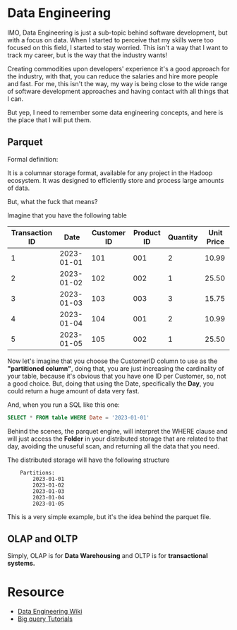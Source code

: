 # Data Engineering

IMO, Data Engineering is just a sub-topic behind software development, but with a focus on data. When I started to perceive that my skills were too focused on this field, I started to stay worried. This isn't a way that I want to track my career, but is the way that the industry wants!

Creating commodities upon developers' experience it's a good approach for the industry, with that, you can reduce the salaries and hire more people and fast. For me, this isn't the way, my way is being close to the wide range of software development approaches and having contact with all things that I can.

But yep, I need to remember some data engineering concepts, and here is the place that I will put them.

## Parquet

Formal definition:

It is a columnar storage format, available for any project in the Hadoop ecosystem. It was designed to efficiently store and process large amounts of data.

But, what the fuck that means?

Imagine that you have the following table

| Transaction ID | Date       | Customer ID | Product ID | Quantity | Unit Price |
|----------------|------------|-------------|------------|----------|------------|
| 1              | 2023-01-01 | 101         | 001        | 2        | 10.99      |
| 2              | 2023-01-02 | 102         | 002        | 1        | 25.50      |
| 3              | 2023-01-03 | 103         | 003        | 3        | 15.75      |
| 4              | 2023-01-04 | 104         | 001        | 2        | 10.99      |
| 5              | 2023-01-05 | 105         | 002        | 1        | 25.50      |

Now let's imagine that you choose the CustomerID column to use as the **"partitioned column"**, doing that, you are just increasing the cardinality of your table, because it's obvious that you have one ID per Customer, so, not a good choice. But, doing that using the Date, specifically the **Day**, you could return a huge amount of data very fast.

And, when you run a SQL like this one:

```sql
SELECT * FROM table WHERE Date = '2023-01-01'
```

Behind the scenes, the parquet engine, will interpret the WHERE clause and will just access the **Folder** in your distributed storage that are related to that day, avoiding the unuseful scan, and returning all the data that you need.

The distributed storage will have the following structure

```
    Partitions:
        2023-01-01
        2023-01-02
        2023-01-03
        2023-01-04
        2023-01-05
```

This is a very simple example, but it's the idea behind the parquet file.

## OLAP and OLTP

Simply, OLAP is for **Data Warehousing** and OLTP is for **transactional systems.**

# Resource

- [Data Engineering Wiki](https://dataengineering.wiki/Index)
- [Big query Tutorials](https://count.co/sql-resources/bigquery-standard-sql/window-functions-explained)
